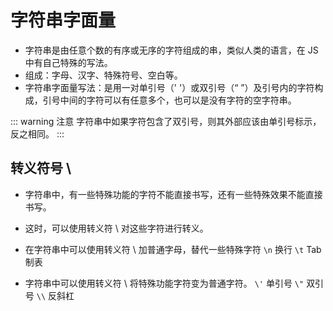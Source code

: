 # 字符串字面量

- 字符串是由任意个数的有序或无序的字符组成的串，类似人类的语言，在 JS 中有自己特殊的写法。
- 组成：字母、汉字、特殊符号、空白等。
- 字符串字面量写法：是用一对单引号（' '）或双引号（“ ”）及引号内的字符构成，引号中间的字符可以有任意多个，也可以是没有字符的空字符串。

::: warning 注意
字符串中如果字符包含了双引号，则其外部应该由单引号标示，反之相同。
:::

## 转义符号 \

- 字符串中，有一些特殊功能的字符不能直接书写，还有一些特殊效果不能直接书写。
- 这时，可以使用转义符 \ 对这些字符进行转义。
- 在字符串中可以使用转义符 \ 加普通字母，替代一些特殊字符
  `\n` 换行
  `\t` Tab 制表

- 字符串中可以使用转义符 \ 将特殊功能字符变为普通字符。
  `\'` 单引号
  `\"` 双引号
  `\\` 反斜杠